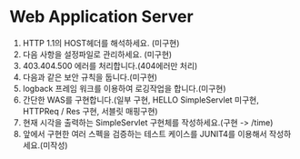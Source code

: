 # Web Application Server

1.  HTTP 1.1의 HOST헤더를 해석하세요. (미구현)
2.  다음 사항을 설정파일로 관리하세요. (미구현)
3.  403.404.500 에러를 처리합니다.(404에러만 처리)
4.  다음과 같은 보안 규칙을 둡니다.(미구현)
5.  logback 프레임 워크를 이용하여 로깅작업을 합니다.(미구현)
6.  간단한 WAS를 구현합니다.(일부 구현, HELLO SimpleServlet 미구현, HTTPReq / Res 구현, 서블릿 매핑구현)
7.  현재 시각을 출력하는 SimpleServlet 구현체를 작성하세요.(구현 -> /time)
8.  앞에서 구현한 여러 스펙을 검증하는 테스트 케이스를 JUNIT4를 이용해서 작성하세요.(미작성)

